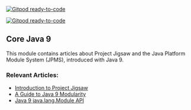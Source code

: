 [![Gitpod ready-to-code](https://img.shields.io/badge/Gitpod-ready--to--code-blue?logo=gitpod)](https://gitpod.io/#https://github.com/tpavel-aspose/java-modular)

[![Gitpod ready-to-code](https://img.shields.io/badge/Gitpod-ready--to--code-blue?logo=gitpod)](https://gitpod.io/#https://github.com/tpavel-aspose/java-modular)

## Core Java 9

This module contains articles about Project Jigsaw and the Java Platform Module System (JPMS), introduced with Java 9.

### Relevant Articles:

- [Introduction to Project Jigsaw](http://www.baeldung.com/project-jigsaw-java-modularity)
- [A Guide to Java 9 Modularity](https://www.baeldung.com/java-9-modularity)
- [Java 9 java.lang.Module API](https://www.baeldung.com/java-9-module-api)


